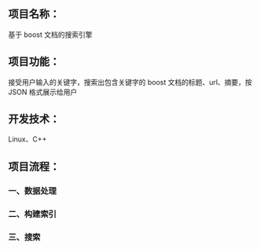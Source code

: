 ## 项目名称：
基于 boost 文档的搜索引擎
## 项目功能：
接受用户输入的关键字，搜索出包含关键字的 boost 文档的标题、url、摘要，按 JSON 格式展示给用户
## 开发技术：
Linux、C++
## 项目流程：
### 一、数据处理
### 二、构建索引
### 三、搜索
